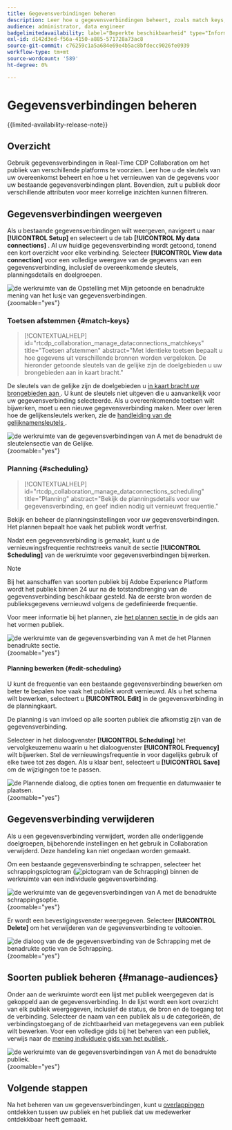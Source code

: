 ```yaml
---
title: Gegevensverbindingen beheren
description: Leer hoe u gegevensverbindingen beheert, zoals match keys, planning, use cases en publiekfiltering in Real-Time CDP Collaboration
audience: administrator, data engineer
badgelimitedavailability: label="Beperkte beschikbaarheid" type="Informative" url="https://helpx.adobe.com/nl/legal/product-descriptions/real-time-customer-data-platform-collaboration.html newtab=true"
exl-id: d142d3ed-f56a-4150-a885-571728a73ac8
source-git-commit: c76259c1a5a684e69e4b5ac8bfdecc9026fe0939
workflow-type: tm+mt
source-wordcount: '589'
ht-degree: 0%

---
```


# Gegevensverbindingen beheren

{{limited-availability-release-note}}

## Overzicht

Gebruik gegevensverbindingen in Real-Time CDP Collaboration om het publiek van verschillende platforms te voorzien. Leer hoe u de sleutels van uw overeenkomst beheert en hoe u het vernieuwen van de gegevens voor uw bestaande gegevensverbindingen plant. Bovendien, zult u publiek door verschillende attributen voor meer korrelige inzichten kunnen filtreren.

## Gegevensverbindingen weergeven

Als u bestaande gegevensverbindingen wilt weergeven, navigeert u naar **[!UICONTROL Setup]** en selecteert u de tab **[!UICONTROL My data connections]** . Al uw huidige gegevensverbinding wordt getoond, tonend een kort overzicht voor elke verbinding. Selecteer **[!UICONTROL View data connection]** voor een volledige weergave van de gegevens van een gegevensverbinding, inclusief de overeenkomende sleutels, planningsdetails en doelgroepen.

![ de werkruimte van de Opstelling met Mijn getoonde en benadrukte mening van het lusje van gegevensverbindingen.](/help/assets/setup/manage-data-connection/my-data-connections.png){zoomable="yes"}

### Toetsen afstemmen {#match-keys}

>[!CONTEXTUALHELP]
>id="rtcdp_collaboration_manage_dataconnections_matchkeys"
>title="Toetsen afstemmen"
>abstract="Met Identieke toetsen bepaalt u hoe gegevens uit verschillende bronnen worden vergeleken. De hieronder getoonde sleutels van de gelijke zijn de doelgebieden u uw brongebieden aan in kaart bracht."

De sleutels van de gelijke zijn de doelgebieden u [ in kaart bracht uw brongebieden aan ](./onboard-audiences.md#map-fields). U kunt de sleutels niet uitgeven die u aanvankelijk voor uw gegevensverbinding selecteerde. Als u overeenkomende toetsen wilt bijwerken, moet u een nieuwe gegevensverbinding maken. Meer over leren hoe de gelijkensleutels werken, zie de [ handleiding van de gelijknamensleutels ](./onboard-account.md#set-up-match-keys).

![ de werkruimte van de gegevensverbindingen van A met de benadrukt de sleutelensectie van de Gelijke.](/help/assets/setup/manage-data-connection/view-data-connection-match-keys.png){zoomable="yes"}

### Planning {#scheduling}

>[!CONTEXTUALHELP]
>id="rtcdp_collaboration_manage_dataconnections_scheduling"
>title="Planning"
>abstract="Bekijk de planningsdetails voor uw gegevensverbinding, en geef indien nodig uit vernieuwt frequentie."

Bekijk en beheer de planningsinstellingen voor uw gegevensverbindingen. Het plannen bepaalt hoe vaak het publiek wordt verfrist.

Nadat een gegevensverbinding is gemaakt, kunt u de vernieuwingsfrequentie rechtstreeks vanuit de sectie **[!UICONTROL Scheduling]** van de werkruimte voor gegevensverbindingen bijwerken.

>[!NOTE]
>
>Bij het aanschaffen van soorten publiek bij Adobe Experience Platform wordt het publiek binnen 24 uur na de totstandbrenging van de gegevensverbinding beschikbaar gesteld. Na de eerste bron worden de publieksgegevens vernieuwd volgens de gedefinieerde frequentie.

Voor meer informatie bij het plannen, zie [ het plannen sectie ](/help/guide/setup/onboard-audiences.md#schedule) in de gids aan het vormen publiek.

![ de werkruimte van de gegevensverbinding van A met de het Plannen benadrukte sectie.](/help/assets/setup/manage-data-connection/view-data-connection-scheduling.png){zoomable="yes"}

#### Planning bewerken {#edit-scheduling}

U kunt de frequentie van een bestaande gegevensverbinding bewerken om beter te bepalen hoe vaak het publiek wordt vernieuwd. Als u het schema wilt bewerken, selecteert u **[!UICONTROL Edit]** in de gegevensverbinding in de planningkaart.

De planning is van invloed op alle soorten publiek die afkomstig zijn van de gegevensverbinding.

Selecteer in het dialoogvenster **[!UICONTROL Scheduling]** het vervolgkeuzemenu waarin u het dialoogvenster **[!UICONTROL Frequency]** wilt bijwerken. Stel de vernieuwingsfrequentie in voor dagelijks gebruik of elke twee tot zes dagen. Als u klaar bent, selecteert u **[!UICONTROL Save]** om de wijzigingen toe te passen.

![ de Plannende dialoog, die opties tonen om frequentie en datumwaaier te plaatsen.](../../assets/setup/manage-data-connection/scheduling-dialog.png){zoomable="yes"}

## Gegevensverbinding verwijderen

Als u een gegevensverbinding verwijdert, worden alle onderliggende doelgroepen, bijbehorende instellingen en het gebruik in Collaboration verwijderd. Deze handeling kan niet ongedaan worden gemaakt.

Om een bestaande gegevensverbinding te schrappen, selecteer het schrappingspictogram (![ pictogram van de Schrapping ](/help/assets/common/delete.svg)) binnen de werkruimte van een individuele gegevensverbinding.

![ de werkruimte van de gegevensverbindingen van A met de benadrukte schrappingsoptie.](/help/assets/setup/manage-data-connection/delete-data-connection.png){zoomable="yes"}

Er wordt een bevestigingsvenster weergegeven. Selecteer **[!UICONTROL Delete]** om het verwijderen van de gegevensverbinding te voltooien.

![ de dialoog van de de gegevensverbinding van de Schrapping met de benadrukte optie van de Schrapping.](/help/assets/setup/manage-data-connection/delete-data-connection-confirm.png){zoomable="yes"}

## Soorten publiek beheren {#manage-audiences}

Onder aan de werkruimte wordt een lijst met publiek weergegeven dat is gekoppeld aan de gegevensverbinding. In de lijst wordt een kort overzicht van elk publiek weergegeven, inclusief de status, de bron en de toegang tot de verbinding. Selecteer de naam van een publiek als u de categorieën, de verbindingstoegang of de zichtbaarheid van metagegevens van een publiek wilt bewerken. Voor een volledige gids bij het beheren van een publiek, verwijs naar de [ mening individuele gids van het publiek ](./onboard-audiences.md#view-individual-audiences).

![ de werkruimte van de gegevensverbindingen van A met de benadrukte publiek.](/help/assets/setup/manage-data-connection/view-data-connection-manage-audiences.png){zoomable="yes"}

## Volgende stappen

Na het beheren van uw gegevensverbindingen, kunt u [ overlappingen ](/help/guide/collaborate/discover.md) ontdekken tussen uw publiek en het publiek dat uw medewerker ontdekkbaar heeft gemaakt.
